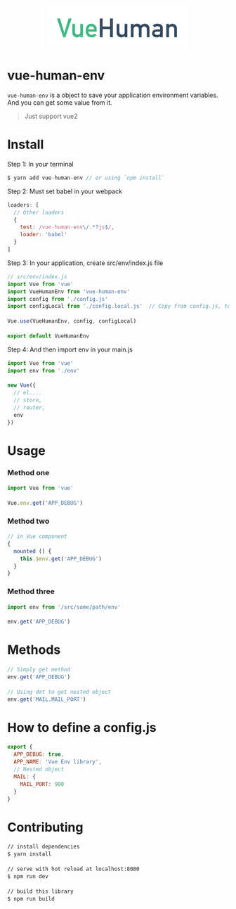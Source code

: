 <p align="center"><img width="320" src="docs/vue-human.jpg"></p>

# vue-human-env

`vue-human-env` is a object to save your application environment variables.
And you can get some value from it.

> Just support vue2

# Install

Step 1: In your terminal

``` javascript
$ yarn add vue-human-env // or using `npm install`
```

Step 2: Must set babel in your webpack

``` javascript
loaders: [
  // Other loaders
  {
    test: /vue-human-env\/.*?js$/,
    loader: 'babel'
  }
]
```

Step 3: In your application, create src/env/index.js file

``` javascript
// src/env/index.js
import Vue from 'vue'
import VueHumanEnv from 'vue-human-env'
import config from './config.js'
import configLocal from './config.local.js'  // Copy from config.js, to save local config

Vue.use(VueHumanEnv, config, configLocal)

export default VueHumanEnv
```

Step 4: And then import env in your main.js

``` javascript
import Vue from 'vue'
import env from './env'

new Vue({
  // el....
  // store,
  // router,
  env
})
```

# Usage

### Method one

``` javascript
import Vue from 'vue'

Vue.env.get('APP_DEBUG')
```

### Method two
``` javascript
// in Vue component
{
  mounted () {
    this.$env.get('APP_DEBUG')
  }
}
```

### Method three

``` javascript
import env from '/src/some/path/env'

env.get('APP_DEBUG')
```

# Methods

``` javascript
// Simply get method
env.get('APP_DEBUG')

// Using dot to get nested object
env.get('MAIL.MAIL_PORT')
```

# How to define a config.js

``` javascript
export {
  APP_DEBUG: true,
  APP_NAME: 'Vue Env library',
  // Nested object
  MAIL: {
    MAIL_PORT: 900
  }
}
```

# Contributing

``` bash
// install dependencies
$ yarn install

// serve with hot reload at localhost:8080
$ npm run dev

// build this library
$ npm run build
```
